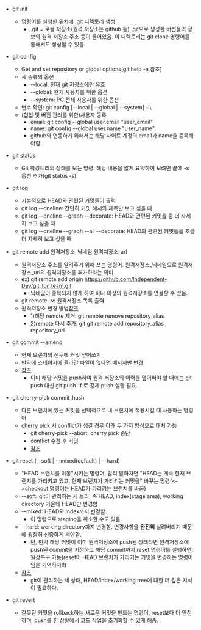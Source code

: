 * git init
  * 명령어를 실행한 위치에 .git 디렉토리 생성
    * .git = 로컬 저장소(원격 저장소는 github 등). git으로 생성한 버전들의 정보와 원격 저장소 주소 등이 들어있음. 이 디렉토리는 git clone 명령어를 통해서도 생성될 수 있음.

* git config
  * Get and set repository or global options(git help -a 참조)
  * 세 종류의 옵션
    * --local: 현재 git 저장소에만 유효
    * --global: 현재 사용자를 위한 옵션
    * --system: PC 전체 사용자를 위한 옵션
  * 변수 확인: git config [--local | --global | --system] -l\
  * (협업 및 버전 관리를 위한)사용자 등록
    * email: git config --global user.email "user_email"
    * name: git config --global user.name "user_name"
    * github와 연동하기 위해서는 해당 사이트 계정의 email과 name을 등록해야함.

* git status
  * Git 워킹트리의 상태를 보는 명령. 해당 내용을 짧게 요약하여 보려면 끝에 -s 옵션 추가(git status -s)

* git log
  * 기본적으로 HEAD와 관련된 커밋들이 출력
  * git log --oneline: 간단히 커밋 해시와 제목만 보고 싶을 때
  * git log --oneline --graph --decorate: HEAD와 관련된 커밋을 좀 더 자세히 보고 싶을 때
  * git log --oneline --graph --all --decorate: HEAD와 관련된 커밋들을 조금 더 자세히 보고 싶을 때

* git remote add 원격저장소_닉네임 원격저장소_url
  * 원격저장소 주소를 알려주기 위해 쓰는 명령어. 원격저장소_닉네임으로 원격저장소_url의 원격저장소를 추가하라는 의미
  * ex) git remote add origin https://github.com/Independent-Dev/git_for_team.git
    * 닉네임이 중복되지 않게 하여 하나 이상의 원격저장소를 연결할 수 있음.
  * git remote -v: 원격저장소 목록 출력
  * 원격저장소 변경 방법[참조](https://gist.github.com/480/4681b67d2a906db8c6c1321cc678f05f)
    * 1)해당 remote 제거: git remote remove repository_alias
    * 2)remote 다시 추가: git git remote add repository_alias repository_url
   
* git commit --amend
  * 현재 브랜치의 선두에 커밋 덮어쓰기
  * 만약에 스테이지에 올라간 파일이 없다면 메시지만 변경
  * [참조](https://cselabnotes.com/kr/2021/03/31/git-%EB%AA%85%EB%A0%B9%EC%96%B4-git-cherry-pick/)
    * 이미 해당 커밋을 push하여 원격 저장소의 이력을 덮어써야 할 때에는 git push 대신 git push -f 로 강제 push 실행 필요. 

* git cherry-pick commit_hash
  * 다른 브랜치에 있는 커밋을 선택적으로 내 브랜치에 적용시킬 때 사용하는 명령어
  * cherry pick 시 conflict가 생길 경우 아래 두 가지 방식으로 대처 가능
    * git cherry-pick --abort: cherry pick 중단
    * conflict 수정 후 커밋
    * [참조](https://cselabnotes.com/kr/2021/03/31/git-%EB%AA%85%EB%A0%B9%EC%96%B4-git-cherry-pick/)

* git reset (--soft | --mixed(default) | --hard)
  * "HEAD 브랜치를 이동"시키는 명령어, 달리 말하자면 "HEAD는 계속 현재 브랜치를 가리키고 있고, 현재 브랜치가 가리키는 커밋을" 바꾸는 명령(<->checkout 명령어는 HEAD가 가리키는 브랜치를 바꿈)
  * --soft: git이 관리하는 세 트리, 즉 HEAD, index(stage area), working directory 가운데 HEAD만 변경함
  * --mixed: HEAD와 index까지 변경함.
    * 이 명령으로 staging을 취소할 수도 있음. 
  * --hard: working directory까지 변경함. 변경사항을 **완전히** 날려버리기 때문에 굉장히 신중하게 써야함.
    * 단, 만약 해당 커밋이 이미 원격저장소에 push된 상태라면 원격저장소에 push된 commit을 지정하고 해당 commit까지 reset 명령어를 실행하면, 원상복구 가능(reset이 HEAD 브랜치가 가리키는 커밋을 변경하는 명령어임을 기억하자!!) 
  * [참조](https://git-scm.com/book/ko/v2/Git-%EB%8F%84%EA%B5%AC-Reset-%EB%AA%85%ED%99%95%ED%9E%88-%EC%95%8C%EA%B3%A0-%EA%B0%80%EA%B8%B0)
    * git이 관리하는 세 상태, HEAD/index/working tree에 대한 더 깊은 지식이 필요하다.

* git revert
  * 잘못된 커밋을 rollback하는 새로운 커밋을 만드는 명령어, reset보다 더 안전하며, push를 한 상황에서 코드 작업을 초기화할 수 있게 해줌.